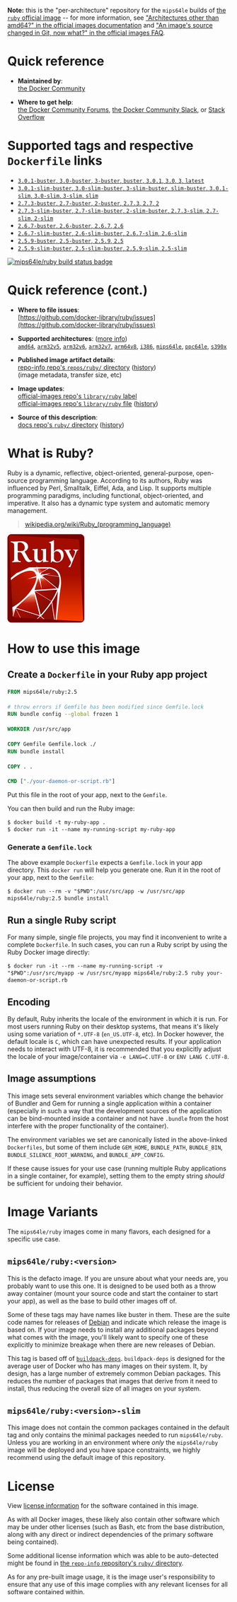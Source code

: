 <!--

********************************************************************************

WARNING:

    DO NOT EDIT "ruby/README.md"

    IT IS AUTO-GENERATED

    (from the other files in "ruby/" combined with a set of templates)

********************************************************************************

-->

**Note:** this is the "per-architecture" repository for the `mips64le` builds of [the `ruby` official image](https://hub.docker.com/_/ruby) -- for more information, see ["Architectures other than amd64?" in the official images documentation](https://github.com/docker-library/official-images#architectures-other-than-amd64) and ["An image's source changed in Git, now what?" in the official images FAQ](https://github.com/docker-library/faq#an-images-source-changed-in-git-now-what).

# Quick reference

-	**Maintained by**:  
	[the Docker Community](https://github.com/docker-library/ruby)

-	**Where to get help**:  
	[the Docker Community Forums](https://forums.docker.com/), [the Docker Community Slack](https://dockr.ly/slack), or [Stack Overflow](https://stackoverflow.com/search?tab=newest&q=docker)

# Supported tags and respective `Dockerfile` links

-	[`3.0.1-buster`, `3.0-buster`, `3-buster`, `buster`, `3.0.1`, `3.0`, `3`, `latest`](https://github.com/docker-library/ruby/blob/3904524e5d9e538b33525a602a4bcb7618aff8b6/3.0/buster/Dockerfile)
-	[`3.0.1-slim-buster`, `3.0-slim-buster`, `3-slim-buster`, `slim-buster`, `3.0.1-slim`, `3.0-slim`, `3-slim`, `slim`](https://github.com/docker-library/ruby/blob/3904524e5d9e538b33525a602a4bcb7618aff8b6/3.0/buster/slim/Dockerfile)
-	[`2.7.3-buster`, `2.7-buster`, `2-buster`, `2.7.3`, `2.7`, `2`](https://github.com/docker-library/ruby/blob/3904524e5d9e538b33525a602a4bcb7618aff8b6/2.7/buster/Dockerfile)
-	[`2.7.3-slim-buster`, `2.7-slim-buster`, `2-slim-buster`, `2.7.3-slim`, `2.7-slim`, `2-slim`](https://github.com/docker-library/ruby/blob/3904524e5d9e538b33525a602a4bcb7618aff8b6/2.7/buster/slim/Dockerfile)
-	[`2.6.7-buster`, `2.6-buster`, `2.6.7`, `2.6`](https://github.com/docker-library/ruby/blob/3904524e5d9e538b33525a602a4bcb7618aff8b6/2.6/buster/Dockerfile)
-	[`2.6.7-slim-buster`, `2.6-slim-buster`, `2.6.7-slim`, `2.6-slim`](https://github.com/docker-library/ruby/blob/3904524e5d9e538b33525a602a4bcb7618aff8b6/2.6/buster/slim/Dockerfile)
-	[`2.5.9-buster`, `2.5-buster`, `2.5.9`, `2.5`](https://github.com/docker-library/ruby/blob/3904524e5d9e538b33525a602a4bcb7618aff8b6/2.5/buster/Dockerfile)
-	[`2.5.9-slim-buster`, `2.5-slim-buster`, `2.5.9-slim`, `2.5-slim`](https://github.com/docker-library/ruby/blob/3904524e5d9e538b33525a602a4bcb7618aff8b6/2.5/buster/slim/Dockerfile)

[![mips64le/ruby build status badge](https://img.shields.io/jenkins/s/https/doi-janky.infosiftr.net/job/multiarch/job/mips64le/job/ruby.svg?label=mips64le/ruby%20%20build%20job)](https://doi-janky.infosiftr.net/job/multiarch/job/mips64le/job/ruby/)

# Quick reference (cont.)

-	**Where to file issues**:  
	[https://github.com/docker-library/ruby/issues](https://github.com/docker-library/ruby/issues)

-	**Supported architectures**: ([more info](https://github.com/docker-library/official-images#architectures-other-than-amd64))  
	[`amd64`](https://hub.docker.com/r/amd64/ruby/), [`arm32v5`](https://hub.docker.com/r/arm32v5/ruby/), [`arm32v6`](https://hub.docker.com/r/arm32v6/ruby/), [`arm32v7`](https://hub.docker.com/r/arm32v7/ruby/), [`arm64v8`](https://hub.docker.com/r/arm64v8/ruby/), [`i386`](https://hub.docker.com/r/i386/ruby/), [`mips64le`](https://hub.docker.com/r/mips64le/ruby/), [`ppc64le`](https://hub.docker.com/r/ppc64le/ruby/), [`s390x`](https://hub.docker.com/r/s390x/ruby/)

-	**Published image artifact details**:  
	[repo-info repo's `repos/ruby/` directory](https://github.com/docker-library/repo-info/blob/master/repos/ruby) ([history](https://github.com/docker-library/repo-info/commits/master/repos/ruby))  
	(image metadata, transfer size, etc)

-	**Image updates**:  
	[official-images repo's `library/ruby` label](https://github.com/docker-library/official-images/issues?q=label%3Alibrary%2Fruby)  
	[official-images repo's `library/ruby` file](https://github.com/docker-library/official-images/blob/master/library/ruby) ([history](https://github.com/docker-library/official-images/commits/master/library/ruby))

-	**Source of this description**:  
	[docs repo's `ruby/` directory](https://github.com/docker-library/docs/tree/master/ruby) ([history](https://github.com/docker-library/docs/commits/master/ruby))

# What is Ruby?

Ruby is a dynamic, reflective, object-oriented, general-purpose, open-source programming language. According to its authors, Ruby was influenced by Perl, Smalltalk, Eiffel, Ada, and Lisp. It supports multiple programming paradigms, including functional, object-oriented, and imperative. It also has a dynamic type system and automatic memory management.

> [wikipedia.org/wiki/Ruby_(programming_language)](https://en.wikipedia.org/wiki/Ruby_%28programming_language%29)

![logo](https://raw.githubusercontent.com/docker-library/docs/01c12653951b2fe592c1f93a13b4e289ada0e3a1/ruby/logo.png)

# How to use this image

## Create a `Dockerfile` in your Ruby app project

```dockerfile
FROM mips64le/ruby:2.5

# throw errors if Gemfile has been modified since Gemfile.lock
RUN bundle config --global frozen 1

WORKDIR /usr/src/app

COPY Gemfile Gemfile.lock ./
RUN bundle install

COPY . .

CMD ["./your-daemon-or-script.rb"]
```

Put this file in the root of your app, next to the `Gemfile`.

You can then build and run the Ruby image:

```console
$ docker build -t my-ruby-app .
$ docker run -it --name my-running-script my-ruby-app
```

### Generate a `Gemfile.lock`

The above example `Dockerfile` expects a `Gemfile.lock` in your app directory. This `docker run` will help you generate one. Run it in the root of your app, next to the `Gemfile`:

```console
$ docker run --rm -v "$PWD":/usr/src/app -w /usr/src/app mips64le/ruby:2.5 bundle install
```

## Run a single Ruby script

For many simple, single file projects, you may find it inconvenient to write a complete `Dockerfile`. In such cases, you can run a Ruby script by using the Ruby Docker image directly:

```console
$ docker run -it --rm --name my-running-script -v "$PWD":/usr/src/myapp -w /usr/src/myapp mips64le/ruby:2.5 ruby your-daemon-or-script.rb
```

## Encoding

By default, Ruby inherits the locale of the environment in which it is run. For most users running Ruby on their desktop systems, that means it's likely using some variation of `*.UTF-8` (`en_US.UTF-8`, etc). In Docker however, the default locale is `C`, which can have unexpected results. If your application needs to interact with UTF-8, it is recommended that you explicitly adjust the locale of your image/container via `-e LANG=C.UTF-8` or `ENV LANG C.UTF-8`.

## Image assumptions

This image sets several environment variables which change the behavior of Bundler and Gem for running a single application within a container (especially in such a way that the development sources of the application can be bind-mounted inside a container and not have `.bundle` from the host interfere with the proper functionality of the container).

The environment variables we set are canonically listed in the above-linked `Dockerfiles`, but some of them include `GEM_HOME`, `BUNDLE_PATH`, `BUNDLE_BIN`, `BUNDLE_SILENCE_ROOT_WARNING`, and `BUNDLE_APP_CONFIG`.

If these cause issues for your use case (running multiple Ruby applications in a single container, for example), setting them to the empty string *should* be sufficient for undoing their behavior.

# Image Variants

The `mips64le/ruby` images come in many flavors, each designed for a specific use case.

## `mips64le/ruby:<version>`

This is the defacto image. If you are unsure about what your needs are, you probably want to use this one. It is designed to be used both as a throw away container (mount your source code and start the container to start your app), as well as the base to build other images off of.

Some of these tags may have names like buster in them. These are the suite code names for releases of [Debian](https://wiki.debian.org/DebianReleases) and indicate which release the image is based on. If your image needs to install any additional packages beyond what comes with the image, you'll likely want to specify one of these explicitly to minimize breakage when there are new releases of Debian.

This tag is based off of [`buildpack-deps`](https://hub.docker.com/_/buildpack-deps/). `buildpack-deps` is designed for the average user of Docker who has many images on their system. It, by design, has a large number of extremely common Debian packages. This reduces the number of packages that images that derive from it need to install, thus reducing the overall size of all images on your system.

## `mips64le/ruby:<version>-slim`

This image does not contain the common packages contained in the default tag and only contains the minimal packages needed to run `mips64le/ruby`. Unless you are working in an environment where *only* the `mips64le/ruby` image will be deployed and you have space constraints, we highly recommend using the default image of this repository.

# License

View [license information](https://www.ruby-lang.org/en/about/license.txt) for the software contained in this image.

As with all Docker images, these likely also contain other software which may be under other licenses (such as Bash, etc from the base distribution, along with any direct or indirect dependencies of the primary software being contained).

Some additional license information which was able to be auto-detected might be found in [the `repo-info` repository's `ruby/` directory](https://github.com/docker-library/repo-info/tree/master/repos/ruby).

As for any pre-built image usage, it is the image user's responsibility to ensure that any use of this image complies with any relevant licenses for all software contained within.
